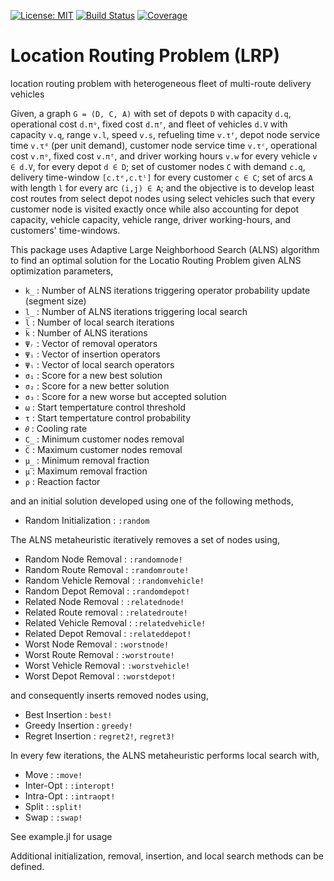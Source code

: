 [![License: MIT](https://img.shields.io/badge/License-MIT-yellow.svg)](https://opensource.org/licenses/MIT)
[![Build Status](https://github.com/anmol1104/LRP.jl/actions/workflows/CI.yml/badge.svg?branch=master)](https://github.com/anmol1104/LRP.jl/actions/workflows/CI.yml?query=branch%3Amaster)
[![Coverage](https://codecov.io/gh/anmol1104/LRP.jl/branch/master/graph/badge.svg)](https://codecov.io/gh/anmol1104/LRP.jl)

# Location Routing Problem (LRP)

location routing problem with heterogeneous fleet of multi-route delivery vehicles

Given, a graph `G = (D, C, A)` with 
set of depots `D` with capacity `d.q`, operational cost `d.πᵒ`, fixed cost `d.πᶠ`, and
fleet of vehicles `d.V` with capacity `v.q`, range `v.l`, speed `v.s`, refueling time `v.τᶠ`, depot node service time `v.τᵈ` (per unit demand), customer node service time `v.τᶜ`, operational cost `v.πᵒ`, fixed cost `v.πᶠ`, and driver working hours `v.w` for every vehicle `v ∈ d.V`, 
for every depot `d ∈ D`;
set of customer nodes `C` with demand `c.q`, delivery time-window `[c.tᵉ,c.tˡ]` for every customer `c ∈ C`;
set of arcs `A` with length `l` for every arc `(i,j) ∈ A`; and 
the objective is to develop least cost routes from select depot nodes using select vehicles such that every customer node is visited exactly once while also accounting for depot capacity, vehicle capacity, vehicle range, driver working-hours, and customers' time-windows.

This package uses Adaptive Large Neighborhood Search (ALNS) algorithm to find an optimal solution for the Locatio Routing Problem given ALNS optimization 
parameters,
- `k̲`     :   Number of ALNS iterations triggering operator probability update (segment size)
- `l̲`     :   Number of ALNS iterations triggering local search
- `l̅`     :   Number of local search iterations
- `k̅`     :   Number of ALNS iterations
- `Ψᵣ`    :   Vector of removal operators
- `Ψᵢ`    :   Vector of insertion operators
- `Ψₗ`    :   Vector of local search operators
- `σ₁`    :   Score for a new best solution
- `σ₂`    :   Score for a new better solution
- `σ₃`    :   Score for a new worse but accepted solution
- `ω`     :   Start tempertature control threshold 
- `τ`     :   Start tempertature control probability
- `𝜃`     :   Cooling rate
- `C̲`     :   Minimum customer nodes removal
- `C̅`     :   Maximum customer nodes removal
- `μ̲`     :   Minimum removal fraction
- `μ̅`     :   Maximum removal fraction
- `ρ`     :   Reaction factor

and an initial solution developed using one of the following methods,
- Random Initialization                 : `:random`

The ALNS metaheuristic iteratively removes a set of nodes using,
- Random Node Removal       : `:randomnode!`
- Random Route Removal      : `:randomroute!`
- Random Vehicle Removal    : `:randomvehicle!`
- Random Depot Removal      : `:randomdepot!` 
- Related Node Removal      : `:relatednode!`
- Related Route removal     : `:relatedroute!`
- Related Vehicle Removal   : `:relatedvehicle!`
- Related Depot Removal     : `:relateddepot!`
- Worst Node Removal        : `:worstnode!`
- Worst Route Removal       : `:worstroute!`
- Worst Vehicle Removal     : `:worstvehicle!`
- Worst Depot Removal       : `:worstdepot!`

and consequently inserts removed nodes using,
- Best Insertion    : `best!`
- Greedy Insertion  : `greedy!`
- Regret Insertion  : `regret2!`, `regret3!`

In every few iterations, the ALNS metaheuristic performs local search with,
- Move      : `:move!`
- Inter-Opt : `:interopt!`
- Intra-Opt : `:intraopt!`
- Split     : `:split!`
- Swap      : `:swap!`

See example.jl for usage

Additional initialization, removal, insertion, and local search methods can be defined.